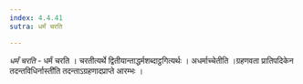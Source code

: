 ```yaml
---
index: 4.4.41
sutra: धर्मं चरति

---
```

_धर्मं चरति_ - धर्मं चरति । चरतीत्यर्थे द्वितीयान्ताद्धर्मशब्दाट्ठगित्यर्थः । अधर्माच्चेतीति ।ग्रहणवता प्रातिपदिकेन तदन्तविधिर्नास्ती॑ति तदन्ताऽग्रहणादप्राप्ते आरम्भः ।